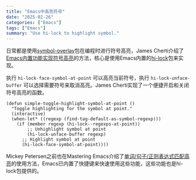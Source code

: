 ```yaml
---
title: "Emacs中高亮符号"
date: "2025-02-26"
categories: ["Emacs"]
tags: ["Emacs"]
summary: "Use hi-lock to highlight symbol."
---
```


日常都是使用[symbol-overlay](https://github.com/wolray/symbol-overlay)包在编程时进行符号高亮，James Cherti介绍了[Emacs内置功能实现符号高亮](https://www.jamescherti.com/emacs-symbol-highlighting-built-in-functions/)的方法，核心是使用Emacs内置的[hi-lock](https://www.gnu.org/software/emacs/manual/html_node/emacs/Highlight-Interactively.html)包来实现。

执行 `hi-lock-face-symbol-at-point` 可以高亮当前符号，执行 `hi-lock-unface-buffer` 可以选择需要符号来取消高亮。James Cherti实现了一个便捷开启和关闭符号高亮的函数。

```emacs-lisp
(defun simple-toggle-highlight-symbol-at-point ()
  "Toggle highlighting for the symbol at point."
  (interactive)
  (when-let* ((regexp (find-tag-default-as-symbol-regexp)))
    (if (member regexp (hi-lock--regexps-at-point))
        ;; Unhighlight symbol at point
        (hi-lock-unface-buffer regexp)
      ;; Highlight symbol at point
      (hi-lock-face-symbol-at-point))))
```

Mickey Petersen之前也在Mastering Emacs介绍了[单词/句子/正则表达式匹配高亮](https://www.masteringemacs.org/article/highlighting-by-word-line-regexp)的使用方法，Emacs已内置了快捷键来快速使用这些功能，这些功能也是hi-lock包提供的。
